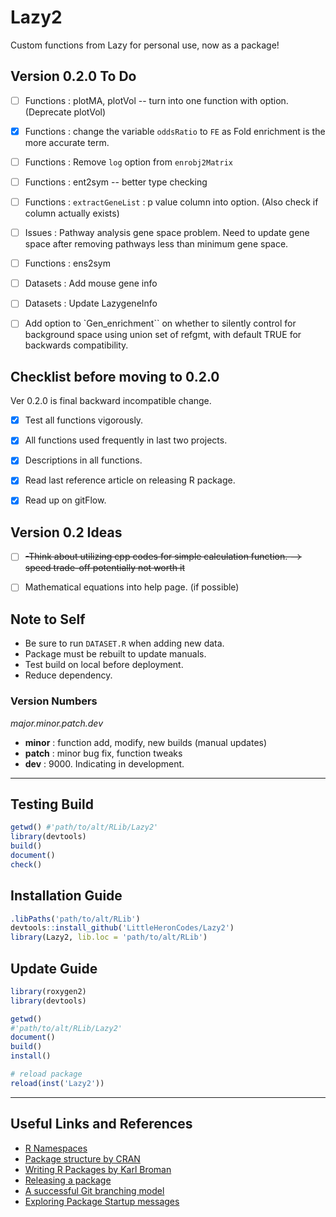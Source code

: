 # Lazy2

Custom functions from Lazy for personal use, now as a package!


## Version 0.2.0 To Do

- [ ] Functions : plotMA, plotVol -- turn into one function with option. (Deprecate plotVol)
- [x] Functions : change the variable `oddsRatio` to `FE` as Fold enrichment is the more accurate term.
- [ ] Functions : Remove `log` option from `enrobj2Matrix`
- [ ] Functions : ent2sym -- better type checking
- [ ] Functions : `extractGeneList` : p value column into option. (Also check if column actually exists)
- [ ] Issues    : Pathway analysis gene space problem. Need to update gene space after removing pathways less than minimum gene space.
- [ ] Functions : ens2sym
- [ ] Datasets  : Add mouse gene info
- [ ] Datasets  : Update LazygeneInfo
- [ ] Add option to `Gen_enrichment`` on whether to silently control for background space using union set of refgmt, with default TRUE for backwards compatibility.


## Checklist before moving to 0.2.0

Ver 0.2.0 is final backward incompatible change.

- [x] Test all functions vigorously.
- [x] All functions used frequently in last two projects.
- [x] Descriptions in all functions.
- [x] Read last reference article on releasing R package.
- [x] Read up on gitFlow. 


## Version 0.2 Ideas

- [ ] ~~-Think about utilizing cpp codes for simple calculation function. --> speed trade-off potentially not worth it~~
- [ ] Mathematical equations into help page. (if possible)


## Note to Self

* Be sure to run `DATASET.R` when adding new data.
* Package must be rebuilt to update manuals.
* Test build on local before deployment.
* Reduce dependency.


### Version Numbers

*major.minor.patch.dev*

- **minor** : function add, modify, new builds (manual updates)
- **patch** : minor bug fix, function tweaks
- **dev** : 9000. Indicating in development. 

---

## Testing Build

```r
getwd()	#'path/to/alt/RLib/Lazy2'
library(devtools)
build()
document()
check()
```

## Installation Guide

```r
.libPaths('path/to/alt/RLib')
devtools::install_github('LittleHeronCodes/Lazy2')
library(Lazy2, lib.loc = 'path/to/alt/RLib')
```

## Update Guide

```r
library(roxygen2)
library(devtools)

getwd()
#'path/to/alt/RLib/Lazy2'
document()
build()
install()

# reload package
reload(inst('Lazy2'))
```

---

## Useful Links and References

* [R Namespaces](http://r-pkgs.had.co.nz/namespace.html)
* [Package structure by CRAN](https://cran.r-project.org/doc/manuals/r-release/R-exts.html#Package-structure)
* [Writing R Packages by Karl Broman](https://kbroman.org/Tools4RR/assets/lectures/08_rpack_withnotes.pdf)
* [Releasing a package](https://r-pkgs.org/release.html)
* [A successful Git branching model](https://nvie.com/posts/a-successful-git-branching-model/)
* [Exploring Package Startup messages](https://www.rostrum.blog/2021/08/27/zzz/)
